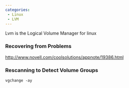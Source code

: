 ```yaml
---
categories:
 - Linux
 - LVM
---
```

Lvm is the Logical Volume Manager for linux

### Recovering from Problems

<http://www.novell.com/coolsolutions/appnote/19386.html>

### Rescanning to Detect Volume Groups

`vgchange -ay`

